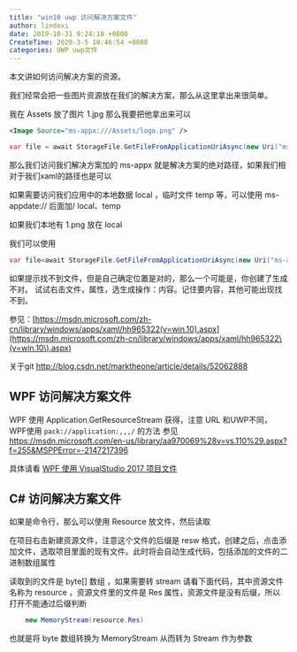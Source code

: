 ```yaml
---
title: "win10 uwp 访问解决方案文件"
author: lindexi
date: 2019-10-31 9:24:18 +0800
CreateTime: 2020-3-5 10:46:54 +0800
categories: UWP uwp文件
---
```


本文讲如何访问解决方案的资源。

<!--more-->



<div id="toc"></div>
<!-- 标签：uwp，uwp文件 -->

我们经常会把一些图片资源放在我们的解决方案，那么从这里拿出来很简单。

我在 Assets 放了图片 1.jpg 那么我要把他拿出来可以

```xml
<Image Source="ms-appx:///Assets/logo.png" />
```

```csharp
var file = await StorageFile.GetFileFromApplicationUriAsync(new Uri("ms-appx:///Assets/1.png")); 
```

那么我们访问我们解决方案加的 ms-appx 就是解决方案的绝对路径，如果我们相对于我们xaml的路径也是可以

如果需要访问我们应用中的本地数据 local ，临时文件 temp 等，可以使用 ms-appdate:// 后面加/ local、temp

如果我们本地有 1.png 放在 local

我们可以使用

```csharp
var file=await StorageFile.GetFileFromApplicationUriAsync(new Uri("ms-appdate:///local/1.png"));
```

如果提示找不到文件，但是自己确定位置是对的，那么一个可能是，你创建了生成不对。
试试右击文件，属性，选生成操作：内容。记住要内容，其他可能出现找不到。

参见：[https://msdn.microsoft.com/zh-cn/library/windows/apps/xaml/hh965322(v=win.10).aspx](https://msdn.microsoft.com/zh-cn/library/windows/apps/xaml/hh965322\(v=win.10\).aspx)

关于git http://blog.csdn.net/marktheone/article/details/52062888

## WPF 访问解决方案文件

WPF 使用 Application.GetResourceStream 获得，注意 URL 和UWP不同，WPF使用 `pack://application:,,,/` 的方法 参见 https://msdn.microsoft.com/en-us/library/aa970069%28v=vs.110%29.aspx?f=255&MSPPError=-2147217396

具体请看 [WPF 使用 VisualStudio 2017 项目文件](https://blog.lindexi.com/post/WPF-%E4%BD%BF%E7%94%A8-VisualStudio-2017-%E9%A1%B9%E7%9B%AE%E6%96%87%E4%BB%B6.html )

## C# 访问解决方案文件

如果是命令行，那么可以使用 Resource 放文件，然后读取

在项目右击新建资源文件，注意这个文件的后缀是 resw 格式，创建之后，点击添加文件，选取项目里面的现有文件。此时将会自动生成代码，包括添加的文件的二进制数组属性

读取到的文件是 byte[] 数组 ，如果需要转 stream 请看下面代码，其中资源文件名称为 resource ，资源文件里的文件是 Res 属性，资源文件是没有后缀，所以打开不能通过后缀判断


```csharp
    new MemoryStream(resource.Res)
```

也就是将 byte 数组转换为 MemoryStream 从而转为 Stream 作为参数




